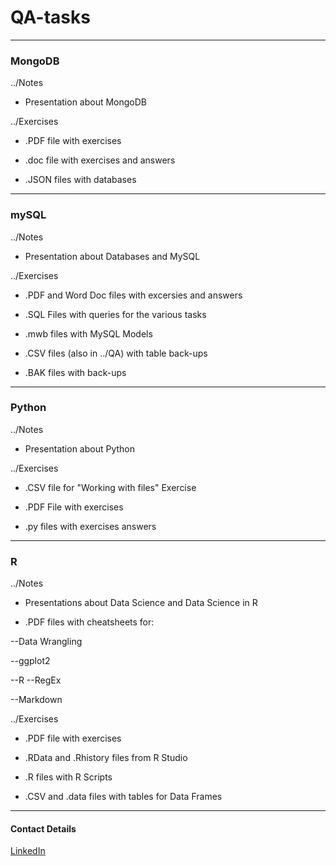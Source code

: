 # QA-tasks

---

### MongoDB

../Notes

* Presentation about MongoDB



../Exercises

* .PDF file with exercises

* .doc file with exercises and answers

* .JSON files with databases



---

### mySQL

../Notes

* Presentation about Databases and MySQL



../Exercises

* .PDF and Word Doc files with excersies and answers

* .SQL Files with queries for the various tasks

* .mwb files with MySQL Models

* .CSV files (also in ../QA) with table back-ups

* .BAK files with back-ups


---

### Python

../Notes

* Presentation about Python



../Exercises

* .CSV file for "Working with files" Exercise

* .PDF File with exercises

* .py files with exercises answers 


---

### R

../Notes

* Presentations about Data Science and Data Science in R

* .PDF files with cheatsheets for:

--Data Wrangling

--ggplot2

--R
--RegEx

--Markdown



../Exercises

* .PDF file with exercises

* .RData and .Rhistory files from R Studio

* .R files with R Scripts

* .CSV and .data files with tables for Data Frames


---

#### Contact Details

[LinkedIn]



[LinkedIn]: https://www.linkedin.com/in/javiaz
